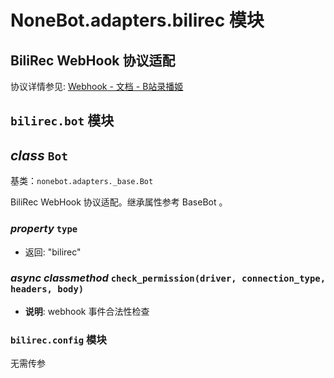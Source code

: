 # NoneBot.adapters.bilirec 模块

## BiliRec WebHook 协议适配

协议详情参见: [Webhook - 文档 - B站录播姬](https://rec.danmuji.org/docs/desktop/webhook/)


`bilirec.bot` 模块
------------------

## *class* `Bot`

基类：`nonebot.adapters._base.Bot`

BiliRec WebHook 协议适配。继承属性参考 BaseBot 。

### *property* `type`
+ 返回: "bilirec"

### *async classmethod* `check_permission(driver, connection_type, headers, body)`
+ **说明**: webhook 事件合法性检查

### `bilirec.config` 模块

无需传参

